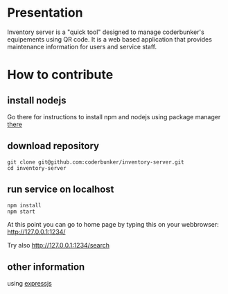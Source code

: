 # Presentation

Inventory server is a "quick tool" designed to manage coderbunker's equipements using QR code.
It is a web based application that provides maintenance information for users and service staff.

# How to contribute

## install nodejs
Go there for instructions to install npm and nodejs using package manager [there](https://nodejs.org/en/download/package-manager/)


## download repository
    git clone git@github.com:coderbunker/inventory-server.git
    cd inventory-server

## run service on localhost
    npm install
    npm start 

At this point you can go to home page by typing this on your webbrowser: 
http://127.0.0.1:1234/

Try also
http://127.0.0.1:1234/search


## other information
using [expressjs](https://github.com/expressjs/express)

